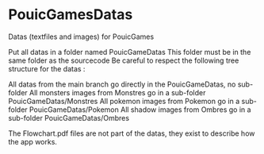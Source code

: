 # PouicGamesDatas
Datas (textfiles and images) for PouicGames

Put all datas in a folder named PouicGameDatas
This folder must be in the same folder as the sourcecode
Be careful to respect the following tree structure for the datas :

All datas from the main branch go directly in the PouicGameDatas, no sub-folder
All monsters images from Monstres go in a sub-folder PouicGameDatas/Monstres
All pokemon images from Pokemon go in a sub-folder PouicGameDatas/Pokemon
All shadow images from Ombres go in a sub-folder PouicGameDatas/Ombres

The Flowchart.pdf files are not part of the datas, they exist to describe how the app works. 
